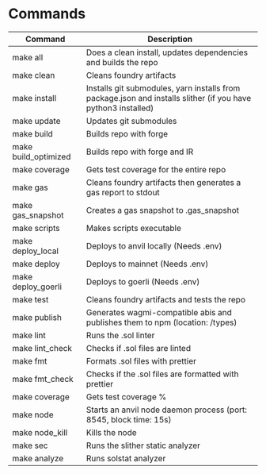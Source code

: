 # Commands
| Command              	| Description                                                                                                   	|
|----------------------	|---------------------------------------------------------------------------------------------------------------	|
| make all             	| Does a clean install, updates dependencies and builds the repo                                                	|
| make clean           	| Cleans foundry artifacts                                                                                      	|
| make install         	| Installs git submodules, yarn installs from package.json and installs slither (if you have python3 installed) 	|
| make update          	| Updates git submodules                                                                                        	|
| make build           	| Builds repo with forge                                                                                        	|
| make build_optimized 	| Builds repo with forge and IR                                                                                 	|
| make coverage           	| Gets test coverage for the entire repo                                                                        	|
| make gas             	| Cleans foundry artifacts then generates a gas report to stdout                                                	|
| make gas_snapshot    	| Creates a gas snapshot to .gas_snapshot                                                                       	|
| make scripts         	| Makes scripts executable                                                                                      	|
| make deploy_local    	| Deploys to anvil locally (Needs .env)                                                                         	|
| make deploy          	| Deploys to mainnet (Needs .env)                                                                               	|
| make deploy_goerli   	| Deploys to goerli (Needs .env)                                                                                	|
| make test            	| Cleans foundry artifacts and tests the repo                                                                   	|
| make publish			| Generates wagmi-compatible abis and publishes them to npm (location: /types)										|
| make lint       	| Runs the .sol linter                                              	|
| make lint_check 	| Checks if .sol files are linted                                   	|
| make fmt        	| Formats .sol files with prettier                                  	|
| make fmt_check  	| Checks if the .sol files are formatted with prettier              	|
| make coverage   	| Gets test coverage %                                              	|
| make node       	| Starts an anvil node daemon process (port: 8545, block time: 15s) 	|
| make node_kill  	| Kills the node                                                    	|
| make sec        	| Runs the slither static analyzer                                  	|
| make analyze | Runs solstat analyzer |
